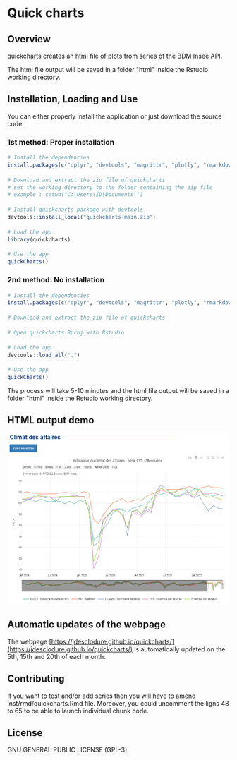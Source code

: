 Quick charts
================

## Overview

quickcharts creates an html file of plots from series of the BDM Insee API.

The html file output will be saved in a folder "html" inside the Rstudio working directory.


## Installation, Loading and Use

You can either properly install the application or just download the source code.

### 1st method: Proper installation
``` r
# Install the dependencies
install.packages(c("dplyr", "devtools", "magrittr", "plotly", "rmarkdown", "stringr", "rlang", "tidyr", "insee"))

# Download and extract the zip file of quickcharts
# set the working directory to the folder containing the zip file
# example : setwd("C:\Users\ID\Documents\")

# Install quickcharts package with devtools
devtools::install_local("quickcharts-main.zip")

# Load the app
library(quickcharts)

# Use the app
quickCharts()

```

### 2nd method: No installation

``` r
# Install the dependencies
install.packages(c("dplyr", "devtools", "magrittr", "plotly", "rmarkdown", "stringr", "rlang", "tidyr", "insee"))

# Download and extract the zip file of quickcharts

# Open quickcharts.Rproj with Rstudio

# Load the app
devtools::load_all(".")

# Use the app
quickCharts()

```

The process will take 5-10 minutes and the html file output will be saved in a folder "html" inside the Rstudio working directory.


## HTML output demo

![](inst/assets/quickcharts.png)

## Automatic updates of the webpage

The webpage [https://jdesclodure.github.io/quickcharts/](https://jdesclodure.github.io/quickcharts/) is automatically updated on the 5th, 15th and 20th of each month.

## Contributing

If you want to test and/or add series then you will have to amend inst/rmd/quickcharts.Rmd file.
Moreover, you could uncomment the ligns 48 to 65 to be able to launch individual chunk code.

## License

GNU GENERAL PUBLIC LICENSE (GPL-3)